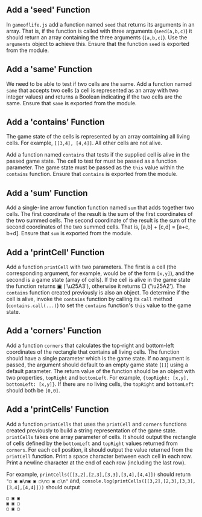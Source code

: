 ## Add a 'seed' Function

In `gameoflife.js` add a function named `seed` that returns its arguments in an array. That is, if the function is called with three arguments (`seed(a,b,c)`) it should return an array containing the three arguments (`[a,b,c]`). Use the `arguments` object to achieve this. Ensure that the function `seed` is exported from the module.

## Add a 'same' Function

We need to be able to test if two cells are the same. Add a function named `same` that accepts two cells (a cell is represented as an array with two integer values) and returns a Boolean indicating if the two cells are the same. Ensure that `same` is exported from the module.

## Add a 'contains' Function

The game state of the cells is represented by an array containing all living cells. For example, `[[3,4], [4,4]]`. All other cells are not alive. 

Add a function named `contains` that tests if the supplied cell is alive in the passed game state. The cell to test for must be passed as a function parameter. The game state must be passed as the `this` value within the `contains` function. Ensure that `contains` is exported from the module.

## Add a 'sum' Function

Add a single-line arrow function function named `sum` that adds together two cells. The first coordinate of the result is the sum of the first coordinates of the two summed cells. The second coordinate of the result is the sum of the second coordinates of the two summed cells. That is, [a,b] + [c,d] = [a+c, b+d]. Ensure that `sum` is exported from the module.

## Add a 'printCell' Function

Add a function `printCell` with two parameters. The first is a cell (the corresponding argument, for example, would be of the form `[x,y]`), and the second is a game state (array of cells). If the cell is alive in the game state the function returns ▣ ('\u25A3'), otherwise it returns ▢ ('\u25A2'). The `contains` function created previously is also an object. To determine if the cell is alive, invoke the `contains` function by calling its `call` method (`contains.call(...)`) to set the `contains` function's `this` value to the game state. 

## Add a 'corners' Function

Add a function `corners` that calculates the top-right and bottom-left coordinates of the rectangle that contains all living cells. The function should have a single parameter which is the game state. If no argument is passed, the argument should default to an empty game state (`[]`) using a default parameter. The return value of the function should be an object with two properties, `topRight` and `bottomLeft`. For example, `{topRight: [x,y], bottomLeft: [x,y]}`. If there are no living cells, the `topRight` and `bottomLeft` should both be `[0,0]`.

## Add a 'printCells' Function

Add a function `printCells` that uses the `printCell` and `corners` functions created previously to build a string representation of the game state. `printCells` takes one array parameter of cells. It should output the rectangle of cells defined by the `bottomLeft` and `topRight` values returned from `corners`. For each cell position, it should output the value returned from the `printCell` function. Print a space character between each cell in each row. Print a newline character at the end of each row (including the last row).

For example, `printCells([[3,2],[2,3],[3,3],[3,4],[4,4]])` should return `"▢ ▣ ▣\n▣ ▣ ▢\n▢ ▣ ▢\n"` and, `console.log(printCells([[3,2],[2,3],[3,3],[3,4],[4,4]]))` should output

```
▢ ▣ ▣
▣ ▣ ▢
▢ ▣ ▢
```
